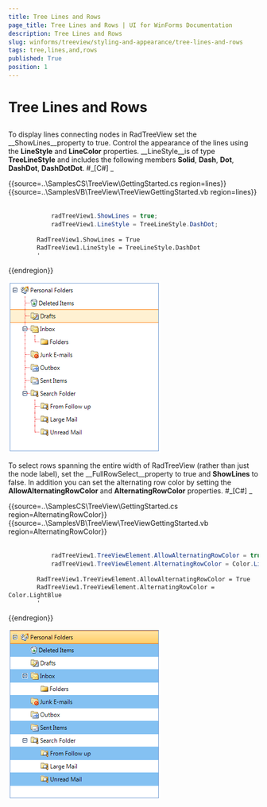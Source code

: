```yaml
---
title: Tree Lines and Rows
page_title: Tree Lines and Rows | UI for WinForms Documentation
description: Tree Lines and Rows
slug: winforms/treeview/styling-and-appearance/tree-lines-and-rows
tags: tree,lines,and,rows
published: True
position: 1
---
```


# Tree Lines and Rows



## 

To display lines connecting nodes in RadTreeView set the __ShowLines__property to true. Control the appearance of the lines
          using the __LineStyle__ and __LineColor__ properties. __LineStyle__is
          of type __TreeLineStyle__ and includes the following members __Solid__, __Dash__,
          __Dot__, __DashDot__, __DashDotDot__.
        #_[C#] _

	



{{source=..\SamplesCS\TreeView\GettingStarted.cs region=lines}} 
{{source=..\SamplesVB\TreeView\TreeViewGettingStarted.vb region=lines}} 

````C#
            
            radTreeView1.ShowLines = true;
            radTreeView1.LineStyle = TreeLineStyle.DashDot;
````
````VB.NET
        RadTreeView1.ShowLines = True
        RadTreeView1.LineStyle = TreeLineStyle.DashDot
        '
````

{{endregion}} 


![treeview-styling-and-appearance-tree-lines-and-rows 001](images/treeview-styling-and-appearance-tree-lines-and-rows001.png)

To select rows spanning the entire width of RadTreeView (rather than just the node label), set the __FullRowSelect__property
          to true and __ShowLines__ to false. In addition you can set the alternating row color by setting the
          __AllowAlternatingRowColor__ and __AlternatingRowColor__ properties.
        #_[C#] _

	



{{source=..\SamplesCS\TreeView\GettingStarted.cs region=AlternatingRowColor}} 
{{source=..\SamplesVB\TreeView\TreeViewGettingStarted.vb region=AlternatingRowColor}} 

````C#
        
            radTreeView1.TreeViewElement.AllowAlternatingRowColor = true;
            radTreeView1.TreeViewElement.AlternatingRowColor = Color.LightBlue;
````
````VB.NET
        RadTreeView1.TreeViewElement.AllowAlternatingRowColor = True
        RadTreeView1.TreeViewElement.AlternatingRowColor = Color.LightBlue
        '
````

{{endregion}} 


![treeview-styling-and-appearance-tree-lines-and-rows 002](images/treeview-styling-and-appearance-tree-lines-and-rows002.png)
